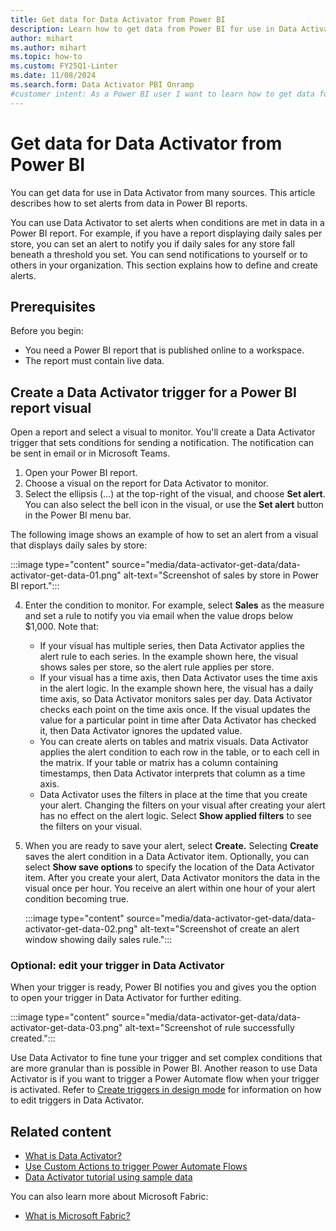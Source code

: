 ```yaml
---
title: Get data for Data Activator from Power BI
description: Learn how to get data from Power BI for use in Data Activator, integrate it into your workflows, and take advantage of powerful data analysis capabilities.
author: mihart
ms.author: mihart
ms.topic: how-to
ms.custom: FY25Q1-Linter
ms.date: 11/08/2024
ms.search.form: Data Activator PBI Onramp
#customer intent: As a Power BI user I want to learn how to get data for Data Activator in Power BI.
---
```


 # Get data for Data Activator from Power BI

You can get data for use in Data Activator from many sources. This article describes how to set alerts from data in Power BI reports.

You can use Data Activator to set alerts when conditions are met in data in a Power BI report. For example, if you have a report displaying daily sales per store, you can set an alert to notify you if daily sales for any store fall beneath a threshold you set. You can send notifications to yourself or to others in your organization. This section explains how to define and create alerts.

## Prerequisites

Before you begin:

* You need a Power BI report that is published online to a workspace.
* The report must contain live data.

## Create a Data Activator trigger for a Power BI report visual

Open a report and select a visual to monitor. You'll create a Data Activator trigger that sets conditions for sending a notification. The notification can be sent in email or in Microsoft Teams.

1. Open your Power BI report.
2. Choose a visual on the report for Data Activator to monitor.
3. Select the ellipsis (…) at the top-right of the visual, and choose **Set alert**. You can also select the bell icon in the visual, or use the **Set alert** button in the Power BI menu bar.

The following image shows an example of how to set an alert from a visual that displays daily sales by store:

:::image type="content" source="media/data-activator-get-data/data-activator-get-data-01.png" alt-text="Screenshot of sales by store in Power BI report.":::

4. Enter the condition to monitor. For example, select **Sales** as the measure and set a rule to notify you via email when the value drops below $1,000. Note that:
    * If your visual has multiple series, then Data Activator applies the alert rule to each series. In the example shown here, the visual shows sales per store, so the alert rule applies per store.
    * If your visual has a time axis, then Data Activator uses the time axis in the alert logic. In the example shown here, the visual has a daily time axis, so Data Activator monitors sales per day. Data Activator checks each point on the time axis once. If the visual updates the value for a particular point in time after Data Activator has checked it, then Data Activator ignores the updated value.
    * You can create alerts on tables and matrix visuals. Data Activator applies the alert condition to each row in the table, or to each cell in the matrix. If your table or matrix has a column containing timestamps, then Data Activator interprets that column as a time axis.
    * Data Activator uses the filters in place at the time that you create your alert. Changing the filters on your visual after creating your alert has no effect on the alert logic. Select **Show applied filters** to see the filters on your visual.
  
5. When you are ready to save your alert, select **Create.** Selecting **Create** saves the alert condition in a Data Activator item. Optionally, you can select **Show save options** to specify the location of the Data Activator item. After you create your alert, Data Activator monitors the data in the visual once per hour. You receive an alert within one hour of your alert condition becoming true.

    :::image type="content" source="media/data-activator-get-data/data-activator-get-data-02.png" alt-text="Screenshot of create an alert window showing daily sales rule.":::

### Optional: edit your trigger in Data Activator

When your trigger is ready, Power BI notifies you and gives you the option to open your trigger in Data Activator for further editing.

:::image type="content" source="media/data-activator-get-data/data-activator-get-data-03.png" alt-text="Screenshot of rule successfully created.":::

Use Data Activator to fine tune your trigger and set complex conditions that are more granular than is possible in Power BI. Another reason to use Data Activator is if you want to trigger a Power Automate flow when your trigger is activated. Refer to [Create triggers in design mode](data-activator-create-triggers-design-mode.md) for information on how to edit triggers in Data Activator.

## Related content

* [What is Data Activator?](data-activator-introduction.md)
* [Use Custom Actions to trigger Power Automate Flows](data-activator-trigger-power-automate-flows.md)
* [Data Activator tutorial using sample data](data-activator-tutorial.md)

You can also learn more about Microsoft Fabric:

* [What is Microsoft Fabric?](../../get-started/microsoft-fabric-overview.md)
